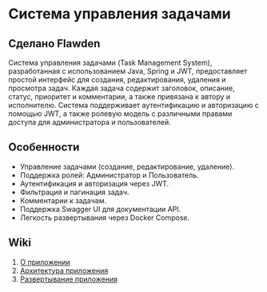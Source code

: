 # Система управления задачами
## Сделано Flawden

Система управления задачами (Task Management System), разработанная с использованием Java, Spring и JWT, предоставляет простой интерфейс для создания, редактирования, удаления и просмотра задач. 
Каждая задача содержит заголовок, описание, статус, приоритет и комментарии, а также привязана к автору и исполнителю. Система поддерживает аутентификацию и авторизацию с помощью JWT, а также ролевую модель с различными правами доступа для администратора и пользователей.

## Особенности

- Управление задачами (создание, редактирование, удаление).
- Поддержка ролей: Администратор и Пользователь.
- Аутентификация и авторизация через JWT.
- Фильтрация и пагинация задач.
- Комментарии к задачам.
- Поддержка Swagger UI для документации API.
- Легкость развертывания через Docker Compose.

## Wiki

1) [О приложении](https://github.com/Flawden/TaskForge/wiki)
2) [Архитектура приложения](https://github.com/Flawden/TaskForge/wiki/Архитектура-приложения)
3) [Развертывание приложения](https://github.com/Flawden/TaskForge/wiki/Развертывание-приложения)
